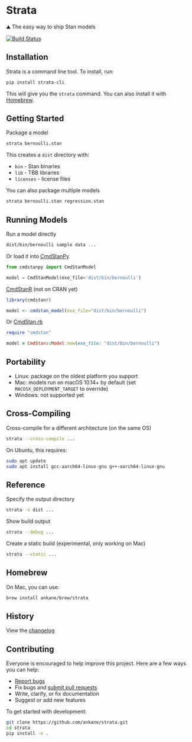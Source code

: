 # Strata

:mountain: The easy way to ship Stan models

[![Build Status](https://github.com/ankane/strata/workflows/build/badge.svg?branch=master)](https://github.com/ankane/strata/actions)

## Installation

Strata is a command line tool. To install, run:

```sh
pip install strata-cli
```

This will give you the `strata` command. You can also install it with [Homebrew](#homebrew).

## Getting Started

Package a model

```sh
strata bernoulli.stan
```

This creates a `dist` directory with:

- `bin` - Stan binaries
- `lib` - TBB libraries
- `licenses` - license files

You can also package multiple models

```sh
strata bernoulli.stan regression.stan
```

## Running Models

Run a model directly

```sh
dist/bin/bernoulli sample data ...
```

Or load it into [CmdStanPy](https://github.com/stan-dev/cmdstanpy)

```python
from cmdstanpy import CmdStanModel

model = CmdStanModel(exe_file='dist/bin/bernoulli')
```

[CmdStanR](https://github.com/stan-dev/cmdstanr) (not on CRAN yet)

```r
library(cmdstanr)

model <- cmdstan_model(exe_file="dist/bin/bernoulli")
```

Or [CmdStan.rb](https://github.com/ankane/cmdstan-ruby)

```ruby
require "cmdstan"

model = CmdStan::Model.new(exe_file: "dist/bin/bernoulli")
```

## Portability

- Linux: package on the oldest platform you support
- Mac: models run on macOS 10.14+ by default (set `MACOSX_DEPLOYMENT_TARGET` to override)
- Windows: not supported yet

## Cross-Compiling

Cross-compile for a different architecture (on the same OS)

```sh
strata --cross-compile ...
```

On Ubuntu, this requires:

```sh
sudo apt update
sudo apt install gcc-aarch64-linux-gnu g++-aarch64-linux-gnu
```

## Reference

Specify the output directory

```sh
strata -o dist ...
```

Show build output

```sh
strata --debug ...
```

Create a static build (experimental, only working on Mac)

```sh
strata --static ...
```

## Homebrew

On Mac, you can use:

```sh
brew install ankane/brew/strata
```

## History

View the [changelog](https://github.com/ankane/strata/blob/master/CHANGELOG.md)

## Contributing

Everyone is encouraged to help improve this project. Here are a few ways you can help:

- [Report bugs](https://github.com/ankane/strata/issues)
- Fix bugs and [submit pull requests](https://github.com/ankane/strata/pulls)
- Write, clarify, or fix documentation
- Suggest or add new features

To get started with development:

```sh
git clone https://github.com/ankane/strata.git
cd strata
pip install -e .
```
